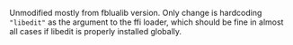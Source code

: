 Unmodified mostly from fblualib version. Only change is hardcoding `"libedit"` as the argument to the ffi loader, which should be fine in almost all cases if libedit is properly installed globally.
